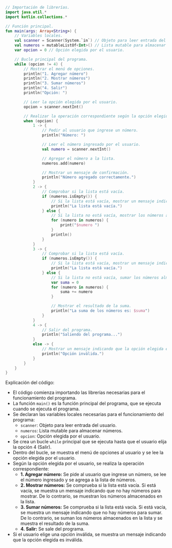```kotlin
// Importación de librerías.
import java.util.*
import kotlin.collections.*

// Función principal.
fun main(args: Array<String>) {
    // Variables locales.
    val scanner = Scanner(System.`in`) // Objeto para leer entrada del usuario.
    val numeros = mutableListOf<Int>() // Lista mutable para almacenar números.
    var opcion = 0 // Opción elegida por el usuario.

    // Bucle principal del programa.
    while (opcion != 4) {
        // Mostrar el menú de opciones.
        println("1. Agregar número")
        println("2. Mostrar números")
        println("3. Sumar números")
        println("4. Salir")
        println("Opción: ")

        // Leer la opción elegida por el usuario.
        opcion = scanner.nextInt()

        // Realizar la operación correspondiente según la opción elegida.
        when (opcion) {
            1 -> {
                // Pedir al usuario que ingrese un número.
                println("Número: ")

                // Leer el número ingresado por el usuario.
                val numero = scanner.nextInt()

                // Agregar el número a la lista.
                numeros.add(numero)

                // Mostrar un mensaje de confirmación.
                println("Número agregado correctamente.")
            }
            2 -> {
                // Comprobar si la lista está vacía.
                if (numeros.isEmpty()) {
                    // Si la lista está vacía, mostrar un mensaje indicando que no hay números para mostrar.
                    println("La lista está vacía.")
                } else {
                    // Si la lista no está vacía, mostrar los números almacenados en ella.
                    for (numero in numeros) {
                        print("$numero ")
                    }
                    println()
                }
            }
            3 -> {
                // Comprobar si la lista está vacía.
                if (numeros.isEmpty()) {
                    // Si la lista está vacía, mostrar un mensaje indicando que no hay números para sumar.
                    println("La lista está vacía.")
                } else {
                    // Si la lista no está vacía, sumar los números almacenados en ella.
                    var suma = 0
                    for (numero in numeros) {
                        suma += numero
                    }

                    // Mostrar el resultado de la suma.
                    println("La suma de los números es: $suma")
                }
            }
            4 -> {
                // Salir del programa.
                println("Saliendo del programa...")
            }
            else -> {
                // Mostrar un mensaje indicando que la opción elegida es inválida.
                println("Opción inválida.")
            }
        }
    }
}
```

Explicación del código:

* El código comienza importando las librerías necesarias para el funcionamiento del programa.
* La función `main()` es la función principal del programa, que se ejecuta cuando se ejecuta el programa.
* Se declaran las variables locales necesarias para el funcionamiento del programa:
    * `scanner`: Objeto para leer entrada del usuario.
    * `numeros`: Lista mutable para almacenar números.
    * `opcion`: Opción elegida por el usuario.
* Se crea un bucle `while` principal que se ejecuta hasta que el usuario elija la opción 4 (Salir).
* Dentro del bucle, se muestra el menú de opciones al usuario y se lee la opción elegida por el usuario.
* Según la opción elegida por el usuario, se realiza la operación correspondiente:
    * **1. Agregar número:** Se pide al usuario que ingrese un número, se lee el número ingresado y se agrega a la lista de números.
    * **2. Mostrar números:** Se comprueba si la lista está vacía. Si está vacía, se muestra un mensaje indicando que no hay números para mostrar. De lo contrario, se muestran los números almacenados en la lista.
    * **3. Sumar números:** Se comprueba si la lista está vacía. Si está vacía, se muestra un mensaje indicando que no hay números para sumar. De lo contrario, se suman los números almacenados en la lista y se muestra el resultado de la suma.
    * **4. Salir:** Se sale del programa.
* Si el usuario elige una opción inválida, se muestra un mensaje indicando que la opción elegida es inválida.